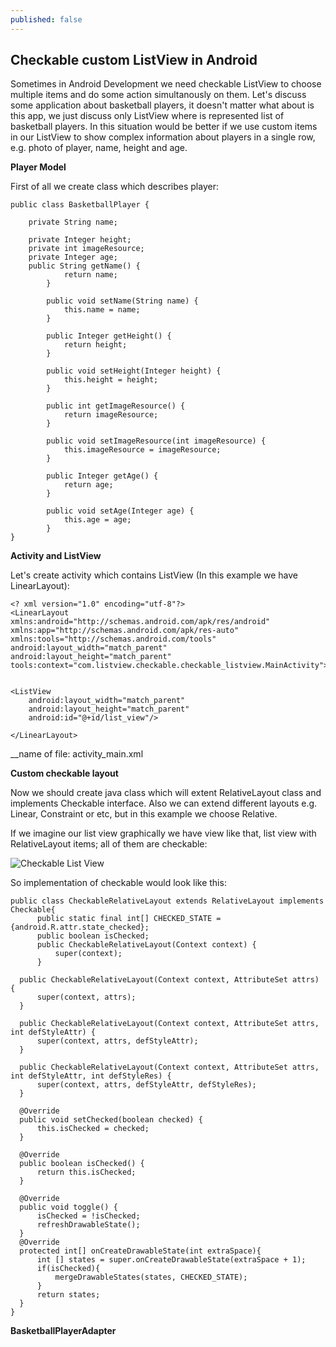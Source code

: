 ```yaml
---
published: false
---
```

## Checkable custom ListView in Android

Sometimes in Android Development we need checkable ListView  to choose multiple items and do some action simultanously on them. Let's discuss some application about basketball players, it doesn't matter what about is this app, we just discuss only ListView where is represented list of basketball players. In this situation would be better if we use custom items in our ListView to show complex information about players in a single row, e.g. photo of player, name, height and age.

**Player Model**



First of all we create class which describes player:




    public class BasketballPlayer {

        private String name;
        
        private Integer height;
        private int imageResource;
        private Integer age;
        public String getName() {
                return name;
            }
        
            public void setName(String name) {
                this.name = name;
            }
        
            public Integer getHeight() {
                return height;
            }
        
            public void setHeight(Integer height) {
                this.height = height;
            }
        
            public int getImageResource() {
                return imageResource;
            }
        
            public void setImageResource(int imageResource) {
                this.imageResource = imageResource;
            }
        
            public Integer getAge() {
                return age;
            }
        
            public void setAge(Integer age) {
                this.age = age;
            }
    }

**Activity and ListView**

Let's create activity which contains ListView (In this example we have LinearLayout): 
	
    <? xml version="1.0" encoding="utf-8"?>
	<LinearLayout xmlns:android="http://schemas.android.com/apk/res/android"
    xmlns:app="http://schemas.android.com/apk/res-auto"
    xmlns:tools="http://schemas.android.com/tools"
    android:layout_width="match_parent"
    android:layout_height="match_parent"
    tools:context="com.listview.checkable.checkable_listview.MainActivity">


    <ListView
        android:layout_width="match_parent"
        android:layout_height="match_parent"
        android:id="@+id/list_view"/>

	</LinearLayout>
    
 __name of file: activity_main.xml
 
 
 
**Custom checkable layout**

Now we should create java class which will extent RelativeLayout class and implements Checkable interface. Also we can extend different layouts e.g. Linear, Constraint or etc, but in this example we choose Relative.

If we imagine our list view graphically we have view like that, list view with RelativeLayout items; all of them are checkable:

![Checkable List View]({{site.baseurl}}/https://lh3.googleusercontent.com/46I3EOZ_ZX2rC2VDr7AY2hWSP8wrm5cCqbrPXZpHxZTAkzMNC-TgThulj7P-ch79PfuG3UGy2tGOp_dFgD_ftjHF2Q0r6Ky32omLCivMkFqjNEz9IU74Dl6l_PayPXkMXj9Jhj_gLbk7pBYgZfWXiG1t_yi1p135YBpASLtMSdUJpiekiaCI8FxlkbvA2d5U0lvdndfoh9i11V5DS3z2Huq-Q_Wqf2i0Fy58a8rzYlmxHPS0SG1wL9JoJ8dol6nKSp2SztDLgI3pL-A31D-3P1D3cIDMcgDS3UMEHdbJix2SaSIJsaQ9hTqJzLHHp44H1M97l7Nri2yBAUyL8iTEx5vCYzUazo004w4RtZ2C9Qh3OPKfbqhP7ZKJKdx737fkgmhOPrCPifktrHQsU-0obXZd4sQBesiO2gbES-RFpLURqFTPZoRRJRaXJ5521HV2DMqmOBvynf90tYtTy5ab4WZvzB5DshTaACrHIz99Mb79LeOhk3KeA42ACMnW5-kvzCxiW0c8lLci7RPVEbqWTxeMNvcm-WYW4no9HYObmjy0NpMSurh_7d9OP-uPtPYNiOzeCsYxh1Ogrg9ymlx9k9BP_qf3RkZwYpJX7t8WsQ=w358-h593-no)


So implementation of checkable would look like this:

    public class CheckableRelativeLayout extends RelativeLayout implements Checkable{
          public static final int[] CHECKED_STATE = {android.R.attr.state_checked};
          public boolean isChecked;
          public CheckableRelativeLayout(Context context) {
              super(context);
          }

      public CheckableRelativeLayout(Context context, AttributeSet attrs) {
          super(context, attrs);
      }

      public CheckableRelativeLayout(Context context, AttributeSet attrs, int defStyleAttr) {
          super(context, attrs, defStyleAttr);
      }

      public CheckableRelativeLayout(Context context, AttributeSet attrs, int defStyleAttr, int defStyleRes) {
          super(context, attrs, defStyleAttr, defStyleRes);
      }

      @Override
      public void setChecked(boolean checked) {
          this.isChecked = checked;
      }

      @Override
      public boolean isChecked() {
          return this.isChecked;
      }

      @Override
      public void toggle() {
          isChecked = !isChecked;
          refreshDrawableState();
      }
      @Override
      protected int[] onCreateDrawableState(int extraSpace){
          int [] states = super.onCreateDrawableState(extraSpace + 1);
          if(isChecked){
              mergeDrawableStates(states, CHECKED_STATE);
          }
          return states;
      }
	}


 **BasketballPlayerAdapter**
